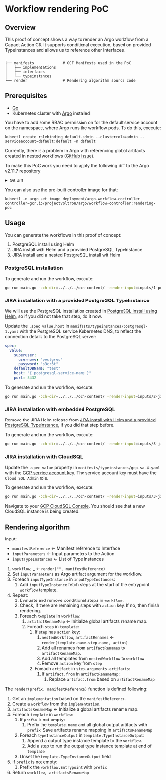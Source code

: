 # Workflow rendering PoC

## Overview

This proof of concept shows a way to render an Argo workflow from a Capact Action CR. It supports conditional execution, based on provided TypeInstances and allows us to reference other Interfaces.

```
.
├── manifests             # OCF Manifests used in the PoC
│   ├── implementations
│   ├── interfaces
│   └── typeinstances
└── render                # Rendering algorithm source code
```

## Prerequisites

- [Go](https://golang.org)
- Kubernetes cluster with [Argo](https://argoproj.github.io/) installed

You have to add some RBAC permission on for the default service account on the namespace, where Argo runs the workflow pods. To do this, execute:
```
kubectl create rolebinding default-admin --clusterrole=admin --serviceaccount=default:default -n default
```

Currently, there is a problem in Argo with referencing global artifacts created in nested workflows ([GitHub issue](https://github.com/argoproj/argo/issues/4772)).

To make this PoC work you need to apply the following diff to the Argo v2.11.7 repository:

<details><summary>Git diff</summary>

```
diff --git a/workflow/controller/operator.go b/workflow/controller/operator.go
index 583d6fd7..0ea36620 100644
--- a/workflow/controller/operator.go
+++ b/workflow/controller/operator.go
@@ -47,7 +47,6 @@ import (
 	argosync "github.com/argoproj/argo/workflow/sync"
 	"github.com/argoproj/argo/workflow/templateresolution"
 	wfutil "github.com/argoproj/argo/workflow/util"
-	"github.com/argoproj/argo/workflow/validate"
 )

 // wfOperationCtx is the context for evaluation and operation of a single workflow
@@ -213,24 +212,24 @@ func (woc *wfOperationCtx) operate() {
 			return
 		}
 		woc.eventRecorder.Event(woc.wf, apiv1.EventTypeNormal, "WorkflowRunning", "Workflow Running")
-		validateOpts := validate.ValidateOpts{ContainerRuntimeExecutor: woc.controller.GetContainerRuntimeExecutor()}
-		wftmplGetter := templateresolution.WrapWorkflowTemplateInterface(woc.controller.wfclientset.ArgoprojV1alpha1().WorkflowTemplates(woc.wf.Namespace))
-		cwftmplGetter := templateresolution.WrapClusterWorkflowTemplateInterface(woc.controller.wfclientset.ArgoprojV1alpha1().ClusterWorkflowTemplates())
+		//validateOpts := validate.ValidateOpts{ContainerRuntimeExecutor: woc.controller.GetContainerRuntimeExecutor()}
+		//wftmplGetter := templateresolution.WrapWorkflowTemplateInterface(woc.controller.wfclientset.ArgoprojV1alpha1().WorkflowTemplates(woc.wf.Namespace))
+		//cwftmplGetter := templateresolution.WrapClusterWorkflowTemplateInterface(woc.controller.wfclientset.ArgoprojV1alpha1().ClusterWorkflowTemplates())

 		// Validate the execution wfSpec
-		wfConditions, err := validate.ValidateWorkflow(wftmplGetter, cwftmplGetter, woc.wf, validateOpts)
-
-		if err != nil {
-			msg := fmt.Sprintf("invalid spec: %s", err.Error())
-			woc.markWorkflowFailed(msg)
-			woc.eventRecorder.Event(woc.wf, apiv1.EventTypeWarning, "WorkflowFailed", msg)
-			return
-		}
-		// If we received conditions during validation (such as SpecWarnings), add them to the Workflow object
-		if len(*wfConditions) > 0 {
-			woc.wf.Status.Conditions.JoinConditions(wfConditions)
-			woc.updated = true
-		}
+		//wfConditions, err := validate.ValidateWorkflow(wftmplGetter, cwftmplGetter, woc.wf, validateOpts)
+
+		//if err != nil {
+		//	msg := fmt.Sprintf("invalid spec: %s", err.Error())
+		//	woc.markWorkflowFailed(msg)
+		//	woc.eventRecorder.Event(woc.wf, apiv1.EventTypeWarning, "WorkflowFailed", msg)
+		//	return
+		//}
+		//// If we received conditions during validation (such as SpecWarnings), add them to the Workflow object
+		//if len(*wfConditions) > 0 {
+		//	woc.wf.Status.Conditions.JoinConditions(wfConditions)
+		//	woc.updated = true
+		//}

 		woc.workflowDeadline = woc.getWorkflowDeadline()
```

</details>

You can also use the pre-built controller image for that:
```
kubectl -n argo set image deployment/argo-workflow-controller controller=gcr.io/projectvoltron/argo/workflow-controller:rendering-poc
```

## Usage

You can generate the workflows in this proof of concept:
1. PostgreSQL install using Helm
2. JIRA install with Helm and a provided PostgreSQL TypeInstance
3. JIRA install and a nested PostgreSQL install wit Helm

### PostgreSQL installation

To generate and run the workflow, execute:
```bash
go run main.go -och-dir=../../../och-content/ -render-input=inputs/1-postgres.yml | kubectl apply -n default -f -
```

### JIRA installation with a provided PostgreSQL TypeInstance

We will use the PostgreSQL installation created in [PostgreSQL install using Helm](#postgresql-installation), so if you did not take that step, do it now.

Update the `.spec.value.host` in `manifests/typeinstances/postgresql-1.yaml` with the PostgreSQL service Kubernetes DNS, to reflect the connection details to the PostgreSQL server:
```yaml
spec:
  value:
    superuser:
      username: "postgres"
      password: "s3cr3t"
    defaultDBName: "test"
    host: "{ postgresql-service-name }"
    port: 5432
```

To generate and run the workflow, execute:
```bash
go run main.go -och-dir=../../../och-content/ -render-input=inputs/2-jira.yml | kubectl apply -n default -f -
```

### JIRA installation with embedded PostgreSQL

Remove the JIRA Helm release from [JIRA install with Helm and a provided PostgreSQL TypeInstance](jira-install-with-helm-and-a-provided-postgresql-typeinstance), if you did that step before.

To generate and run the workflow, execute:
```bash
go run main.go -och-dir=../../../och-content/ -render-input=inputs/3-jira-with-postgres.yml | kubectl apply -n default -f -
```

### JIRA installation with CloudSQL

Update the `.spec.value` property in `manifests/typeinstances/gcp-sa-4.yaml` with the [GCP service account key](https://cloud.google.com/iam/docs/creating-managing-service-account-keys). The service account key must have the `Cloud SQL Admin` role.

To generate and run the workflow, execute:
```bash
go run main.go -och-dir=../../../och-content/ -render-input=inputs/3-jira-with-cloudsql.yml | kubectl apply -n default -f -
```

Navigate to your [GCP CloudSQL Console](https://console.cloud.google.com/sql/instances). You should see that a new CloudSQL instance is being created.
 
## Rendering algorithm

Input:
- `manifestReference` <- Manifest reference to Interface
- `inputParameters` <- Input parameters to the Action
- `inputTypeInstances` <- List of Type Instances

1. `workflow`, _ <- `render("", manifestReference)`
2. Set `inputParameters` as Argo artifact argument for the workflow.
3. Foreach `inputTypeInstance` in `inputTypeInstances`:
   1. Add `inputTypeInstance` fetch steps at the start of the entrypoint `workflow` template.
4. Repeat:
   1. Evaluate and remove conditional steps in `workflow`.
   2. Check, if there are remaining steps with `action` key. If no, then finish rendering.
   3. Foreach `template` in `workflow`:
      1. `artifactRenameMap` <- Initialize global artifacts rename map.
      2. Foreach `step` in `template`:
         1. If `step` has `action` key:
            1. `nestedWorkflow`, `artifactRenames` <- `render(template.name-step.name, action)`
            2. Add all renames from `artifactRenames` to `artifactRenameMap`.
            3. Add all templates from `nestedWorkflow` to `workflow`
            4. Remove `action` key from `step`
         2. Foreach `artifact` in `step.arguments.artifacts`:
            1. If `artifact.from` in `artifactRenameMap`:
               1. Replace `artifact.from` based on `artifactRenameMap`


The `render(prefix, manifestReference)` function is defined following:

1. Get an `implementation` based on the `manifestReference`.
2. Create a `workflow` from the `implementation`.
3. `artifactsRenameMap` <- Initialize a global artifacts rename map.
4. Foreach `template` in `workflow`:
   1. If `prefix` is not empty:
      1. Prefix the `template.name` and all global output artifacts with `prefix`. Save artifacts rename mapping in `artifactsRenameMap`
   2. Foreach `typeInstanceOutput` in `template.TypeInstanceOutput`:
      1. Append a output type instance template to the `workflow`.
      2. Add a step to run the output type instance template at end of `template`
   3. Unset the `template.TypeInstanceOutput` field
5. If `prefix` is not empty:
   1. Prefix the `workflow.Entrypoint` with `prefix`
6. Return `workflow, artifactsRenameMap`
